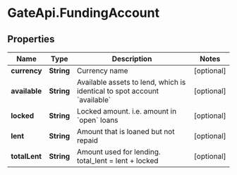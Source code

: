 # GateApi.FundingAccount

## Properties

Name | Type | Description | Notes
------------ | ------------- | ------------- | -------------
**currency** | **String** | Currency name | [optional] 
**available** | **String** | Available assets to lend, which is identical to spot account &#x60;available&#x60; | [optional] 
**locked** | **String** | Locked amount. i.e. amount in &#x60;open&#x60; loans | [optional] 
**lent** | **String** | Amount that is loaned but not repaid | [optional] 
**totalLent** | **String** | Amount used for lending. total_lent &#x3D; lent + locked | [optional] 

